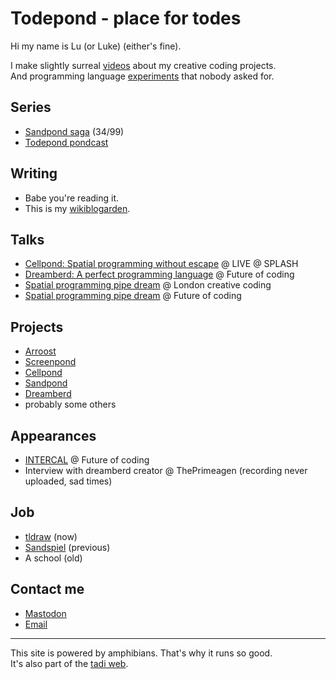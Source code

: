# Todepond - place for todes

Hi my name is Lu (or Luke) (either's fine).

I make slightly surreal [videos](https://youtube.com/@TodePond) about my creative coding projects.<br>
And programming language [experiments](https://github.com/TodePond) that nobody asked for.

## Series

- [Sandpond saga](https://www.youtube.com/playlist?list=PL9uRa69RF-7wastqKWXT4d9F84BAzfVd4) (34/99)<br>
- [Todepond pondcast](https://www.patreon.com/todepond)

## Writing

- Babe you're reading it.
- This is my [wikiblogarden](wikiblogarden/my-wikiblogarden).

## Talks

- [Cellpond: Spatial programming without escape](https://www.youtube.com/watch?v=cBYudbaqHAk&amp;t=6704s) @ LIVE @ SPLASH<br>
- [Dreamberd: A perfect programming language](https://youtu.be/52vmjZnxJb8?si=0TXlU2X2tewR1FFc) @ Future of coding<br>
- [Spatial programming pipe dream](https://www.youtube.com/live/L2U_Sd1qMJ4?si=5EfPnVuGNAZ6O1qZ&t=2580) @ London creative coding<br>
- [Spatial programming pipe dream](https://youtu.be/bqtVv9ts29c?si=LEIec6dJz1l-5pzk) @ Future of coding

## Projects

- [Arroost](https://github.com/TodePond/Arroost)
- [Screenpond](https://github.com/TodePond/ScreenPond)
- [Cellpond](https://github.com/TodePond/CellPond)
- [Sandpond](https://github.com/TodePond/SandPond)
- [Dreamberd](https://github.com/TodePond/DreamBerd)
- probably some others

## Appearances

- [INTERCAL](https://futureofcoding.org/episodes/064) @ Future of coding<br>
- Interview with dreamberd creator @ ThePrimeagen (recording never uploaded, sad times)

## Job

* [tldraw](https://tldraw.com) (now)
* [Sandspiel](https://sandspiel.club/) (previous)
* A school (old)

## Contact me

* [Mastodon](https://mas.to/@TodePond)
* [Email](mailto:todepond@gmail.com)

<hr>

This site is powered by amphibians. That's why it runs so good.<br>
It's also part of the [tadi web](https://tadiweb.com).
